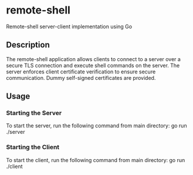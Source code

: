 # remote-shell

Remote-shell server-client implementation using Go

## Description

The remote-shell application allows clients to connect to a server over a secure TLS connection and execute shell commands on the server. The server enforces client certificate verification to ensure secure communication. Dummy self-signed certificates are provided.

## Usage

### Starting the Server

To start the server, run the following command from main directory:
go run ./server

### Starting the Client

To start the client, run the following command from main directory:
go run ./client
